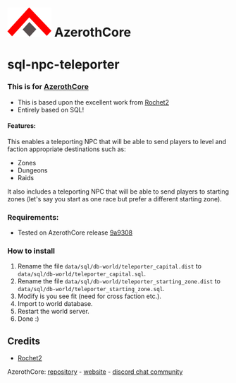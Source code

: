 # ![logo](https://raw.githubusercontent.com/azerothcore/azerothcore.github.io/master/images/logo-github.png) AzerothCore
# sql-npc-teleporter

### This is for [AzerothCore](http://www.azerothcore.org)
- This is based upon the excellent work from [Rochet2](https://rochet2.github.io/Portal-Master.html)
- Entirely based on SQL!

#### Features:
This enables a teleporting NPC that will be able to send players to level and faction appropriate destinations such as:
- Zones
- Dungeons
- Raids

It also includes a teleporting NPC that will be able to send players to starting zones (let's say you start as one race but prefer a different starting zone).

### Requirements:
- Tested on AzerothCore release [9a9308](https://github.com/azerothcore/azerothcore-wotlk/commit/9a9308afd16a291e4c88b53c1bc2852223682c19)

### How to install
1. Rename the file `data/sql/db-world/teleporter_capital.dist` to `data/sql/db-world/teleporter_capital.sql`.
2. Rename the file `data/sql/db-world/teleporter_starting_zone.dist` to `data/sql/db-world/teleporter_starting_zone.sql`.
3. Modify is you see fit (need for cross faction etc.).
4. Import to world database.
5. Restart the world server.
6. Done :)

## Credits

- [Rochet2]( http://rochet2.github.io) 

AzerothCore: [repository](https://github.com/azerothcore) - [website](http://azerothcore.org/) - [discord chat community](https://discord.gg/PaqQRkd)
